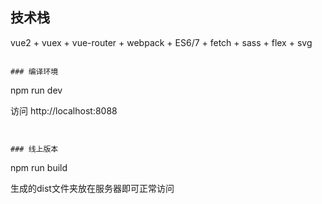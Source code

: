 
## 技术栈
vue2 + vuex + vue-router + webpack + ES6/7 + fetch + sass + flex + svg

```

### 编译环境
```
npm run dev

访问 http://localhost:8088
```


### 线上版本
```
npm run build

生成的dist文件夹放在服务器即可正常访问
```
